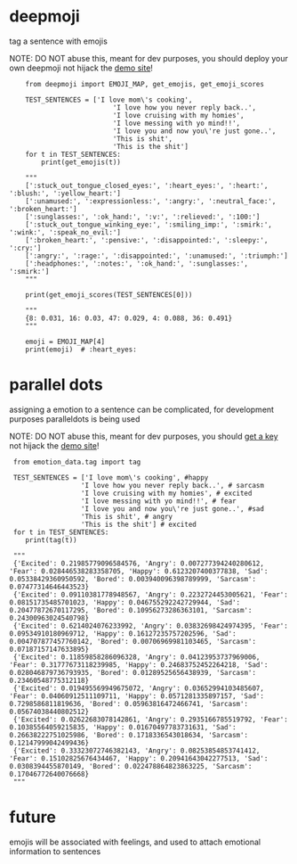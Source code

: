 # deepmoji

tag a sentence with emojis

NOTE: DO NOT abuse this, meant for dev purposes, you should deploy your own deepmoji not hijack the [demo site](https://deepmoji.mit.edu/)!

        from deepmoji import EMOJI_MAP, get_emojis, get_emoji_scores
        
        TEST_SENTENCES = ['I love mom\'s cooking',
                              'I love how you never reply back..',
                              'I love cruising with my homies',
                              'I love messing with yo mind!!',
                              'I love you and now you\'re just gone..',
                              'This is shit',
                              'This is the shit']
        for t in TEST_SENTENCES:
            print(get_emojis(t))
            
        """
        [':stuck_out_tongue_closed_eyes:', ':heart_eyes:', ':heart:', ':blush:', ':yellow_heart:']
        [':unamused:', ':expressionless:', ':angry:', ':neutral_face:', ':broken_heart:']
        [':sunglasses:', ':ok_hand:', ':v:', ':relieved:', ':100:']
        [':stuck_out_tongue_winking_eye:', ':smiling_imp:', ':smirk:', ':wink:', ':speak_no_evil:']
        [':broken_heart:', ':pensive:', ':disappointed:', ':sleepy:', ':cry:']
        [':angry:', ':rage:', ':disappointed:', ':unamused:', ':triumph:']
        [':headphones:', ':notes:', ':ok_hand:', ':sunglasses:', ':smirk:']
        """
        
        print(get_emoji_scores(TEST_SENTENCES[0]))
        
        """
        {8: 0.031, 16: 0.03, 47: 0.029, 4: 0.088, 36: 0.491}
        """
        
        emoji = EMOJI_MAP[4]
        print(emoji)  # :heart_eyes:
        
         
# parallel dots

assigning a emotion to a sentence can be complicated, for development purposes paralleldots is being used

NOTE: DO NOT abuse this, meant for dev purposes, you should [get a key](https://www.paralleldots.com/api-wrappers) not hijack the [demo site](https://www.paralleldots.com/text-analysis-apis)!

     from emotion_data.tag import tag
     
     TEST_SENTENCES = ['I love mom\'s cooking', #happy
                      'I love how you never reply back..', # sarcasm
                      'I love cruising with my homies', # excited
                      'I love messing with yo mind!!', # fear
                      'I love you and now you\'re just gone..', #sad
                      'This is shit', # angry
                      'This is the shit'] # excited
     for t in TEST_SENTENCES:
        print(tag(t))
        
     """
     {'Excited': 0.21985779096584576, 'Angry': 0.007277394240280612, 'Fear': 0.028446538283358705, 'Happy': 0.6123207400377838, 'Sad': 0.05338429360950592, 'Bored': 0.003940096398789999, 'Sarcasm': 0.07477314646443523}
     {'Excited': 0.09110381778948567, 'Angry': 0.2232724453005621, 'Fear': 0.08151735485701023, 'Happy': 0.046755292242729944, 'Sad': 0.20477872670117295, 'Bored': 0.10956273286363101, 'Sarcasm': 0.24300963024540798}
     {'Excited': 0.6214024076233992, 'Angry': 0.03832698424974395, 'Fear': 0.09534910180969712, 'Happy': 0.16127235757202596, 'Sad': 0.004707877457760142, 'Bored': 0.00706969981103465, 'Sarcasm': 0.07187157147633895}
     {'Excited': 0.11859858286096328, 'Angry': 0.04123953737969006, 'Fear': 0.31777673118239985, 'Happy': 0.24683752452264218, 'Sad': 0.028046879736793935, 'Bored': 0.01289525656438939, 'Sarcasm': 0.23460548775312118}
     {'Excited': 0.019495569949675072, 'Angry': 0.03652994103485607, 'Fear': 0.04060912511109711, 'Happy': 0.0571281335897157, 'Sad': 0.7298586811819636, 'Bored': 0.05963816472466741, 'Sarcasm': 0.05674038440802512}
     {'Excited': 0.02622683078142861, 'Angry': 0.2935166785519792, 'Fear': 0.10385564059215835, 'Happy': 0.01670497783731631, 'Sad': 0.26638222751025986, 'Bored': 0.1718336543018634, 'Sarcasm': 0.12147999042499436}
     {'Excited': 0.33323072746382143, 'Angry': 0.08253854853741412, 'Fear': 0.15102825676434467, 'Happy': 0.20941643042277513, 'Sad': 0.0308394455870149, 'Bored': 0.022478864823863225, 'Sarcasm': 0.17046772640076668}
     """
        
# future

emojis will be associated with feelings, and used to attach emotional information to sentences